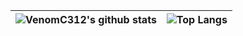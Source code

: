 |![VenomC312's github stats](https://github-readme-stats.vercel.app/api?username=venomc312&count_private=true&show_icons=true&theme=radical&disable_animations=true&include_all_commits=true)|![Top Langs](https://github-readme-stats.vercel.app/api/top-langs/?username=venomc312&count_private=true&theme=radical&langs_count=10&layout=compact)|
|:-:|:-:|

<!---
venomc312/venomc312 is a ✨ special ✨ repository because its `README.md` (this file) appears on your GitHub profile.
You can click the Preview link to take a look at your changes.
--->

